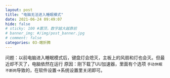 ```yaml
---
layout: post
title: "电脑无法进入睡眠模式"
date: 2021-06-24 09:49:07
hide: false
# sticky: 100 #置顶，数字越大越靠前
# banner_img: #/img/post_banner.jpg
# comment: false
categories: 03-瞎折腾
---
```


问题：以前电脑进入睡眠模式后，键盘灯会熄灭，主板上的风扇和灯也会灭。但最近却不灭了，电脑依然在运行
原因：刚下载了UU加速器，里面有个选项 `手动休眠不断网`导致的，在软件设置->系统设置里关闭即可。

<!--more-->
